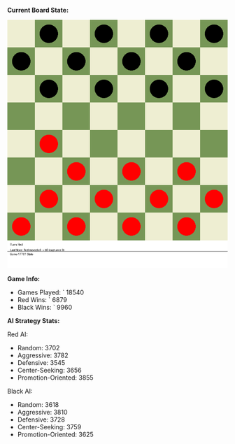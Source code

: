 
**Current Board State:**  
<!-- START_GIF -->
![Checkers Game](./checkers_game.gif)
<!-- END_GIF -->

**Game Info:**  
- Games Played: `<!-- GAMES_PLAYED --> 18540
- Red Wins: `<!-- RED_WINS --> 6879
- Black Wins: `<!-- BLACK_WINS --> 9960

<!-- AI_STATS -->
**AI Strategy Stats:**

Red AI:
- Random: 3702
- Aggressive: 3782
- Defensive: 3545
- Center-Seeking: 3656
- Promotion-Oriented: 3855

Black AI:
- Random: 3618
- Aggressive: 3810
- Defensive: 3728
- Center-Seeking: 3759
- Promotion-Oriented: 3625
